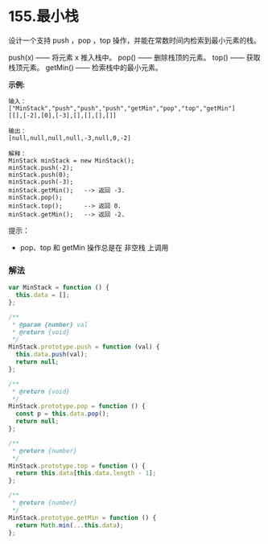 # 155.最小栈

设计一个支持 push ，pop ，top 操作，并能在常数时间内检索到最小元素的栈。

push(x) —— 将元素 x 推入栈中。
pop() —— 删除栈顶的元素。
top() —— 获取栈顶元素。
getMin() —— 检索栈中的最小元素。



**示例:**

```
输入：
["MinStack","push","push","push","getMin","pop","top","getMin"]
[[],[-2],[0],[-3],[],[],[],[]]

输出：
[null,null,null,null,-3,null,0,-2]

解释：
MinStack minStack = new MinStack();
minStack.push(-2);
minStack.push(0);
minStack.push(-3);
minStack.getMin();   --> 返回 -3.
minStack.pop();
minStack.top();      --> 返回 0.
minStack.getMin();   --> 返回 -2.
```

提示：

- pop、top 和 getMin 操作总是在 非空栈 上调用

### 解法

```js
var MinStack = function () {
  this.data = [];
};

/**
 * @param {number} val
 * @return {void}
 */
MinStack.prototype.push = function (val) {
  this.data.push(val);
  return null;
};

/**
 * @return {void}
 */
MinStack.prototype.pop = function () {
  const p = this.data.pop();
  return null;
};

/**
 * @return {number}
 */
MinStack.prototype.top = function () {
  return this.data[this.data.length - 1];
};

/**
 * @return {number}
 */
MinStack.prototype.getMin = function () {
  return Math.min(...this.data);
};
```
